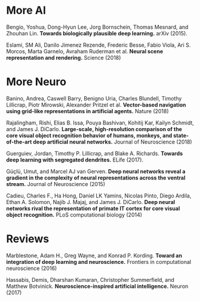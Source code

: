 # More AI
Bengio, Yoshua, Dong-Hyun Lee, Jorg Bornschein, Thomas Mesnard, and Zhouhan Lin. **Towards biologically plausible deep learning.** arXiv (2015).

Eslami, SM Ali, Danilo Jimenez Rezende, Frederic Besse, Fabio Viola, Ari S. Morcos, Marta Garnelo, Avraham Ruderman et al. **Neural scene representation and rendering.** Science (2018)

# More Neuro
Banino, Andrea, Caswell Barry, Benigno Uria, Charles Blundell, Timothy Lillicrap, Piotr Mirowski, Alexander Pritzel et al. **Vector-based navigation using grid-like representations in artificial agents.** Nature (2018)

Rajalingham, Rishi, Elias B. Issa, Pouya Bashivan, Kohitij Kar, Kailyn Schmidt, and James J. DiCarlo. **Large-scale, high-resolution comparison of the core visual object recognition behavior of humans, monkeys, and state-of-the-art deep artificial neural networks.** Journal of Neuroscience (2018)

Guerguiev, Jordan, Timothy P. Lillicrap, and Blake A. Richards. **Towards deep learning with segregated dendrites.** ELife (2017).

Güçlü, Umut, and Marcel AJ van Gerven. **Deep neural networks reveal a gradient in the complexity of neural representations across the ventral stream.** Journal of Neuroscience (2015)

Cadieu, Charles F., Ha Hong, Daniel LK Yamins, Nicolas Pinto, Diego Ardila, Ethan A. Solomon, Najib J. Majaj, and James J. DiCarlo. **Deep neural networks rival the representation of primate IT cortex for core visual object recognition.** PLoS computational biology (2014)



# Reviews

Marblestone, Adam H., Greg Wayne, and Konrad P. Kording. **Toward an integration of deep learning and neuroscience.** Frontiers in computational neuroscience (2016)

Hassabis, Demis, Dharshan Kumaran, Christopher Summerfield, and Matthew Botvinick. **Neuroscience-inspired artificial intelligence.** Neuron (2017)
